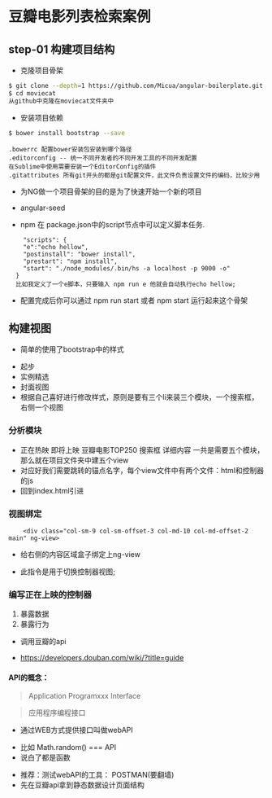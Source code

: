 # 豆瓣电影列表检索案例

## step-01 构建项目结构

- 克隆项目骨架

```bash
$ git clone --depth=1 https://github.com/Micua/angular-boilerplate.git moviecat
$ cd moviecat
从github中克隆在moviecat文件夹中
```

- 安装项目依赖

```bash
$ bower install bootstrap --save
```

```
.bowerrc 配置bower安装包安装到哪个路径
.editorconfig -- 统一不同开发者的不同开发工具的不同开发配置
在Sublime中使用需要安装一个EditorConfig的插件
.gitattributes 所有git开头的都是git配置文件，此文件负责设置文件的编码，比较少用
```

- 为NG做一个项目骨架的目的是为了快速开始一个新的项目
- angular-seed

- npm 在 package.json中的script节点中可以定义脚本任务.
```
    "scripts": {
    "e":"echo hellow",
    "postinstall": "bower install",
    "prestart": "npm install",
    "start": "./node_modules/.bin/hs -a localhost -p 9000 -o"
  }
  比如我定义了一个e脚本，只要输入 npm run e 他就会自动执行echo hellow;
```
- 配置完成后你可以通过 npm run start 或者 npm start 运行起来这个骨架
## 构建视图
- 简单的使用了bootstrap中的样式
 + 起步
 + 实例精选
 + 封面视图
 + 根据自己喜好进行修改样式，原则是要有三个li来装三个模块，一个搜索框，右侧一个视图
### 分析模块
- 正在热映 即将上映 豆瓣电影TOP250 搜索框 详细内容 一共是需要五个模块，那么就在项目文件夹中建五个view
- 对应好我们需要跳转的锚点名字，每个view文件中有两个文件：html和控制器的js
- 回到index.html引进
### 视图绑定
```
	<div class="col-sm-9 col-sm-offset-3 col-md-10 col-md-offset-2 main" ng-view>

```
- 给右侧的内容区域盒子绑定上ng-view
 + 此指令是用于切换控制器视图;
### 编写正在上映的控制器
1. 暴露数据
2. 暴露行为
- 调用豆瓣的api
 + https://developers.douban.com/wiki/?title=guide
#### API的概念：

> Application Programxxx Interface

> 应用程序编程接口

- 通过WEB方式提供接口叫做webAPI
 + 比如 Math.random() === API
 + 说白了都是函数
- 推荐：测试webAPI的工具： POSTMAN(要翻墙)
- 先在豆瓣api拿到静态数据设计页面结构
